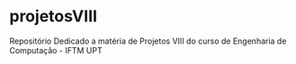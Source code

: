 # projetosVIII
Repositório Dedicado a matéria de Projetos VIII do curso de Engenharia de Computação - IFTM UPT
